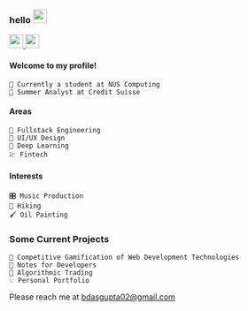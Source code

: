 ### hello <img src="https://media.giphy.com/media/hvRJCLFzcasrR4ia7z/giphy.gif" width="25px">
<p>
  <a href="https://www.linkedin.com/in/bikramjit-dasgupta/" target="_blank">
    <img src="https://img.shields.io/badge/linkedin-%230077B5.svg?&style=for-the-badge&logo=linkedin&logoColor=white" height=25 />
  </a>
  <a href="https://bikramjit.co">
    <img src="https://img.shields.io/badge/PERSONAL WEBSITE-%23454545.svg?&style=for-the-badge&logo=dev-dot-to&logoColor=white" height=25 />
  </a>
</p>

#### Welcome to my profile!
```text
🎒 Currently a student at NUS Computing
🏢 Summer Analyst at Credit Suisse
```

#### Areas
```text
📐 Fullstack Engineering
🎨 UI/UX Design
🔭 Deep Learning
💹 Fintech
```
  
#### Interests
```text
🎛️ Music Production
🥾 Hiking
🖌️ Oil Painting
```

### Some Current Projects
```text
🌱 Competitive Gamification of Web Development Technologies
🌱 Notes for Developers
🤔 Algorithmic Trading
💡 Personal Portfolio
```

Please reach me at bdasgupta02@gmail.com
  
<!--
**bdasgupta02/bdasgupta02** is a ✨ _special_ ✨ repository because its `README.md` (this file) appears on your GitHub profile.

Here are some ideas to get you started:

- 🔭 I’m currently working on ...
- 🌱 I’m currently learning ...
- 👯 I’m looking to collaborate on ...
- 🤔 I’m looking for help with ...
- 💬 Ask me about ...
- 📫 How to reach me: ...
- 😄 Pronouns: ...
- ⚡ Fun fact: ...
-->
